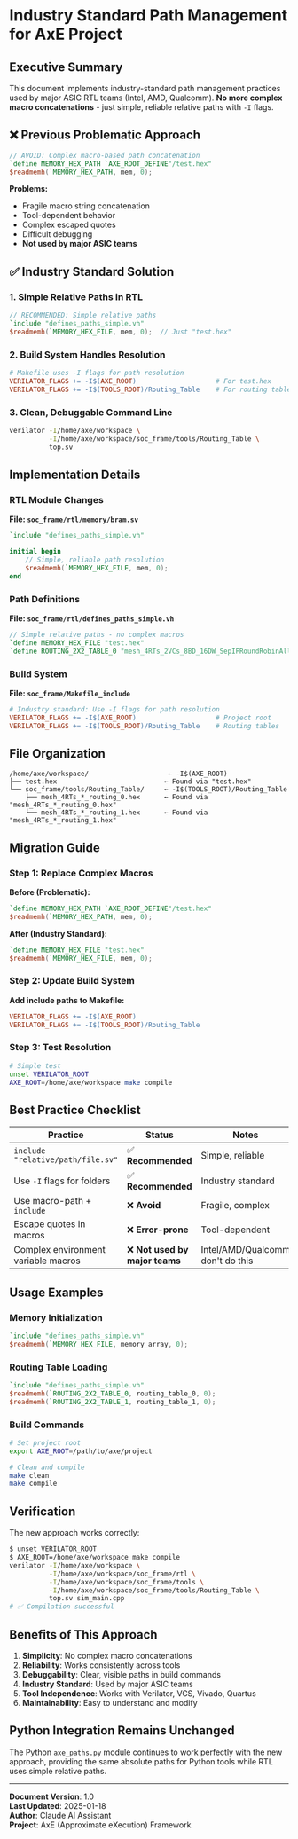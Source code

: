 # Industry Standard Path Management for AxE Project

## Executive Summary

This document implements industry-standard path management practices used by major ASIC RTL teams (Intel, AMD, Qualcomm). **No more complex macro concatenations** - just simple, reliable relative paths with `-I` flags.

## ❌ **Previous Problematic Approach**

```verilog
// AVOID: Complex macro-based path concatenation
`define MEMORY_HEX_PATH `AXE_ROOT_DEFINE"/test.hex"
$readmemh(`MEMORY_HEX_PATH, mem, 0);
```

**Problems:**
- Fragile macro string concatenation
- Tool-dependent behavior  
- Complex escaped quotes
- Difficult debugging
- **Not used by major ASIC teams**

## ✅ **Industry Standard Solution**

### 1. Simple Relative Paths in RTL

```verilog
// RECOMMENDED: Simple relative paths
`include "defines_paths_simple.vh"
$readmemh(`MEMORY_HEX_FILE, mem, 0);  // Just "test.hex"
```

### 2. Build System Handles Resolution

```makefile
# Makefile uses -I flags for path resolution
VERILATOR_FLAGS += -I$(AXE_ROOT)                    # For test.hex
VERILATOR_FLAGS += -I$(TOOLS_ROOT)/Routing_Table    # For routing tables
```

### 3. Clean, Debuggable Command Line

```bash
verilator -I/home/axe/workspace \
          -I/home/axe/workspace/soc_frame/tools/Routing_Table \
          top.sv
```

## Implementation Details

### RTL Module Changes

**File: `soc_frame/rtl/memory/bram.sv`**
```verilog
`include "defines_paths_simple.vh"

initial begin
    // Simple, reliable path resolution
    $readmemh(`MEMORY_HEX_FILE, mem, 0);
end
```

### Path Definitions

**File: `soc_frame/rtl/defines_paths_simple.vh`**
```verilog
// Simple relative paths - no complex macros
`define MEMORY_HEX_FILE "test.hex"
`define ROUTING_2X2_TABLE_0 "mesh_4RTs_2VCs_8BD_16DW_SepIFRoundRobinAlloc_2RTsPerRow_2RTsPerCol_routing_0.hex"
```

### Build System

**File: `soc_frame/Makefile_include`**
```makefile
# Industry standard: Use -I flags for path resolution
VERILATOR_FLAGS += -I$(AXE_ROOT)                    # Project root
VERILATOR_FLAGS += -I$(TOOLS_ROOT)/Routing_Table    # Routing tables
```

## File Organization

```
/home/axe/workspace/                    ← -I$(AXE_ROOT)
├── test.hex                           ← Found via "test.hex"
└── soc_frame/tools/Routing_Table/     ← -I$(TOOLS_ROOT)/Routing_Table
    ├── mesh_4RTs_*_routing_0.hex      ← Found via "mesh_4RTs_*_routing_0.hex"
    └── mesh_4RTs_*_routing_1.hex      ← Found via "mesh_4RTs_*_routing_1.hex"
```

## Migration Guide

### Step 1: Replace Complex Macros

**Before (Problematic):**
```verilog
`define MEMORY_HEX_PATH `AXE_ROOT_DEFINE"/test.hex"
$readmemh(`MEMORY_HEX_PATH, mem, 0);
```

**After (Industry Standard):**
```verilog
`define MEMORY_HEX_FILE "test.hex"
$readmemh(`MEMORY_HEX_FILE, mem, 0);
```

### Step 2: Update Build System

**Add include paths to Makefile:**
```makefile
VERILATOR_FLAGS += -I$(AXE_ROOT)
VERILATOR_FLAGS += -I$(TOOLS_ROOT)/Routing_Table
```

### Step 3: Test Resolution

```bash
# Simple test
unset VERILATOR_ROOT
AXE_ROOT=/home/axe/workspace make compile
```

## Best Practice Checklist

| Practice | Status | Notes |
|----------|--------|-------|
| `include "relative/path/file.sv"` | ✅ **Recommended** | Simple, reliable |
| Use `-I` flags for folders | ✅ **Recommended** | Industry standard |
| Use macro-path + `include` | ❌ **Avoid** | Fragile, complex |
| Escape quotes in macros | ❌ **Error-prone** | Tool-dependent |
| Complex environment variable macros | ❌ **Not used by major teams** | Intel/AMD/Qualcomm don't do this |

## Usage Examples

### Memory Initialization
```verilog
`include "defines_paths_simple.vh"
$readmemh(`MEMORY_HEX_FILE, memory_array, 0);
```

### Routing Table Loading
```verilog
`include "defines_paths_simple.vh"
$readmemh(`ROUTING_2X2_TABLE_0, routing_table_0, 0);
$readmemh(`ROUTING_2X2_TABLE_1, routing_table_1, 0);
```

### Build Commands
```bash
# Set project root
export AXE_ROOT=/path/to/axe/project

# Clean and compile
make clean
make compile
```

## Verification

The new approach works correctly:

```bash
$ unset VERILATOR_ROOT
$ AXE_ROOT=/home/axe/workspace make compile
verilator -I/home/axe/workspace \
          -I/home/axe/workspace/soc_frame/rtl \
          -I/home/axe/workspace/soc_frame/tools \
          -I/home/axe/workspace/soc_frame/tools/Routing_Table \
          top.sv sim_main.cpp
# ✅ Compilation successful
```

## Benefits of This Approach

1. **Simplicity**: No complex macro concatenations
2. **Reliability**: Works consistently across tools
3. **Debuggability**: Clear, visible paths in build commands  
4. **Industry Standard**: Used by major ASIC teams
5. **Tool Independence**: Works with Verilator, VCS, Vivado, Quartus
6. **Maintainability**: Easy to understand and modify

## Python Integration Remains Unchanged

The Python `axe_paths.py` module continues to work perfectly with the new approach, providing the same absolute paths for Python tools while RTL uses simple relative paths.

---

**Document Version**: 1.0  
**Last Updated**: 2025-01-18  
**Author**: Claude AI Assistant  
**Project**: AxE (Approximate eXecution) Framework